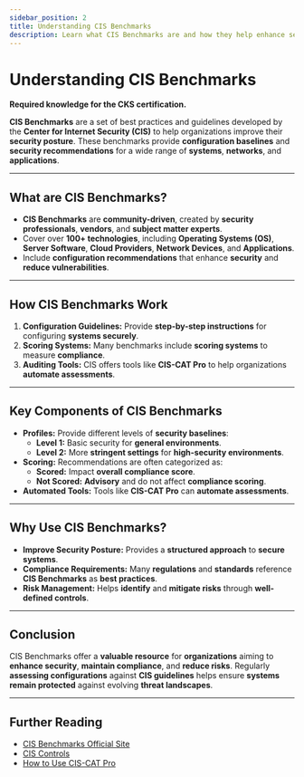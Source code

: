 ```yaml
---
sidebar_position: 2
title: Understanding CIS Benchmarks
description: Learn what CIS Benchmarks are and how they help enhance security best practices for systems, networks, and applications.
---
```


# Understanding CIS Benchmarks

**Required knowledge for the CKS certification.**

**CIS Benchmarks** are a set of best practices and guidelines developed by the **Center for Internet Security (CIS)** to help organizations improve their **security posture**. These benchmarks provide **configuration baselines** and **security recommendations** for a wide range of **systems**, **networks**, and **applications**.

---

## What are CIS Benchmarks?

- **CIS Benchmarks** are **community-driven**, created by **security professionals**, **vendors**, and **subject matter experts**.
- Cover over **100+ technologies**, including **Operating Systems (OS)**, **Server Software**, **Cloud Providers**, **Network Devices**, and **Applications**.
- Include **configuration recommendations** that enhance **security** and **reduce vulnerabilities**.

---

## How CIS Benchmarks Work

1. **Configuration Guidelines:** Provide **step-by-step instructions** for configuring **systems securely**.
2. **Scoring Systems:** Many benchmarks include **scoring systems** to measure **compliance**.
3. **Auditing Tools:** CIS offers tools like **CIS-CAT Pro** to help organizations **automate assessments**.

---

## Key Components of CIS Benchmarks

- **Profiles:** Provide different levels of **security baselines**:
  - **Level 1:** Basic security for **general environments**.
  - **Level 2:** More **stringent settings** for **high-security environments**.
- **Scoring:** Recommendations are often categorized as:
  - **Scored:** Impact **overall compliance score**.
  - **Not Scored:** **Advisory** and do not affect **compliance scoring**.
- **Automated Tools:** Tools like **CIS-CAT Pro** can **automate assessments**.

---

## Why Use CIS Benchmarks?

- **Improve Security Posture:** Provides a **structured approach** to **secure systems**.
- **Compliance Requirements:** Many **regulations** and **standards** reference **CIS Benchmarks** as **best practices**.
- **Risk Management:** Helps **identify** and **mitigate risks** through **well-defined controls**.

---

## Conclusion

CIS Benchmarks offer a **valuable resource** for **organizations** aiming to **enhance security**, **maintain compliance**, and **reduce risks**. Regularly **assessing configurations** against **CIS guidelines** helps ensure **systems remain protected** against evolving **threat landscapes**.

---

## Further Reading

- [CIS Benchmarks Official Site](https://www.cisecurity.org/cis-benchmarks)
- [CIS Controls](https://www.cisecurity.org/controls/)
- [How to Use CIS-CAT Pro](https://www.cisecurity.org/cis-cat-pro)
